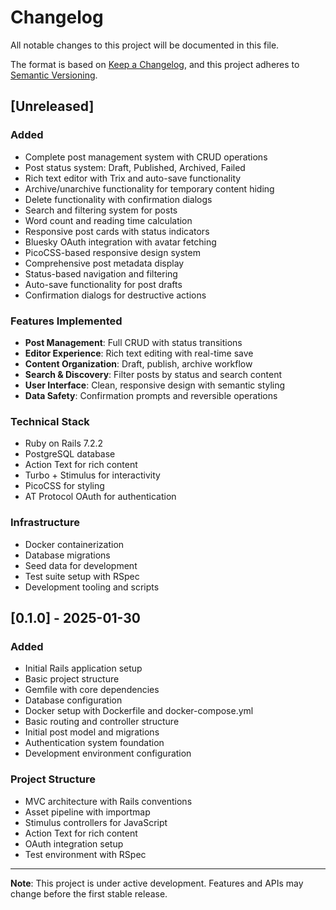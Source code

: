 # Changelog

All notable changes to this project will be documented in this file.

The format is based on [Keep a Changelog](https://keepachangelog.com/en/1.0.0/),
and this project adheres to [Semantic Versioning](https://semver.org/spec/v2.0.0.html).

## [Unreleased]

### Added
- Complete post management system with CRUD operations
- Post status system: Draft, Published, Archived, Failed
- Rich text editor with Trix and auto-save functionality
- Archive/unarchive functionality for temporary content hiding
- Delete functionality with confirmation dialogs
- Search and filtering system for posts
- Word count and reading time calculation
- Responsive post cards with status indicators
- Bluesky OAuth integration with avatar fetching
- PicoCSS-based responsive design system
- Comprehensive post metadata display
- Status-based navigation and filtering
- Auto-save functionality for post drafts
- Confirmation dialogs for destructive actions

### Features Implemented
- **Post Management**: Full CRUD with status transitions
- **Editor Experience**: Rich text editing with real-time save
- **Content Organization**: Draft, publish, archive workflow
- **Search & Discovery**: Filter posts by status and search content
- **User Interface**: Clean, responsive design with semantic styling
- **Data Safety**: Confirmation prompts and reversible operations

### Technical Stack
- Ruby on Rails 7.2.2
- PostgreSQL database
- Action Text for rich content
- Turbo + Stimulus for interactivity
- PicoCSS for styling
- AT Protocol OAuth for authentication

### Infrastructure
- Docker containerization
- Database migrations
- Seed data for development
- Test suite setup with RSpec
- Development tooling and scripts

## [0.1.0] - 2025-01-30

### Added
- Initial Rails application setup
- Basic project structure
- Gemfile with core dependencies
- Database configuration
- Docker setup with Dockerfile and docker-compose.yml
- Basic routing and controller structure
- Initial post model and migrations
- Authentication system foundation
- Development environment configuration

### Project Structure
- MVC architecture with Rails conventions
- Asset pipeline with importmap
- Stimulus controllers for JavaScript
- Action Text for rich content
- OAuth integration setup
- Test environment with RSpec

---

**Note**: This project is under active development. Features and APIs may change before the first stable release.
